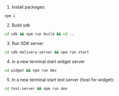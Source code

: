 1. Install packages:
```sh
npm i
   ```
2. Build sdk  
```sh
cd sdk && npm run build && cd ..
```
3. Run SDK server
```sh
cd sdk-delivery-server && npm run start
```
4. In a new terminal start widget server
```sh
cd widget && npm run dev
```
5. In a new terminal start test server (host for widget):
```sh
cd test-server && npm run dev
```
